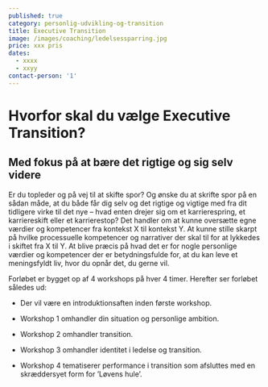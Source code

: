 ```yaml
---
published: true
category: personlig-udvikling-og-transition
title: Executive Transition
image: /images/coaching/ledelsessparring.jpg
price: xxx pris
dates:
  - xxxx
  - xxyy
contact-person: '1'
---
```



# Hvorfor skal du vælge Executive Transition?
## Med fokus på at bære det rigtige og sig selv videre

Er du topleder og på vej til at skifte spor? Og ønske du at skrifte spor på en sådan måde, at du både får dig selv og det rigtige og vigtige med fra dit tidligere virke til det nye – hvad enten drejer sig om et karrierespring, et karriereskift eller et karrierestop? Det handler om at kunne oversætte egne værdier og kompetencer fra kontekst X til kontekst Y. At kunne stille skarpt på hvilke processuelle kompetencer og narrativer der skal til for at lykkedes i skiftet fra X til Y. At blive præcis på hvad det er for nogle personlige værdier og kompetencer der er betydningsfulde for, at du kan leve et meningsfyldt liv, hvor du opnår det, du gerne vil. 

Forløbet er bygget op af 4 workshops på hver 4 timer. Herefter ser forløbet således ud:

- Der vil være en introduktionsaften inden første workshop.  

- Workshop 1 omhandler din situation og personlige ambition.  

- Workshop 2 omhandler transition.  

- Workshop 3 omhandler identitet i ledelse og transition. 

- Workshop 4 tematiserer performance i transition som afsluttes med en skræddersyet form for ’Løvens hule’.  